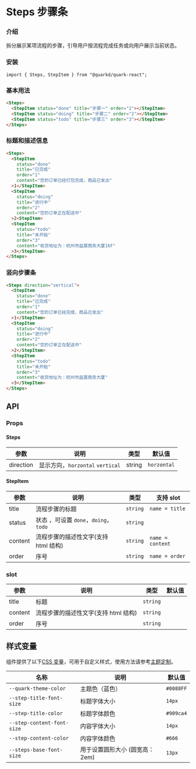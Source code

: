 # Steps 步骤条

### 介绍

拆分展示某项流程的步骤，引导用户按流程完成任务或向用户展示当前状态。

### 安装

```tsx
import { Steps, StepItem } from "@quarkd/quark-react";
```

### 基本用法

```html
<Steps>
  <StepItem status="done" title="步骤一" order="1"></StepItem>
  <StepItem status="doing" title="步骤二" order="2"></StepItem>
  <StepItem status="todo" title="步骤三" order="3"></StepItem>
</Steps>
```

### 标题和描述信息

```html
<Steps>
  <StepItem
    status="done"
    title="已完成"
    order="1"
    content="您的订单已经打包完成，商品已发出"
  >1</StepItem>
  <StepItem
    status="doing"
    title="进行中"
    order="2"
    content="您的订单正在配送中"
  >2<StepItem>
  <StepItem
    status="todo"
    title="未开始"
    order="3"
    content="收货地址为：杭州市益展商务大厦16F"
  >3</StepItem>
</Steps>
```

### 竖向步骤条

```html
<Steps direction="vertical">
  <StepItem
    status="done"
    title="已完成"
    order="1"
    content="您的订单已经完成，商品已发出"
  >1</StepItem>
  <StepItem
    status="doing"
    title="进行中"
    order="2"
    content="您的订单正在配送中"
  >2</StepItem>
  <StepItem
    status="todo"
    title="未开始"
    order="3"
    content="收货地址为：杭州市益展商务大厦"
  >3</StepItem>
</Steps>
```

## API

### Props

#### Steps

| 参数      | 说明                             | 类型   | 默认值      |
| --------- | -------------------------------- | ------ | ----------- |
| direction | 显示方向，`horzontal` `vertical` | string | `horzontal` |

#### StepItem

| 参数    | 说明                                   | 类型     | 支持 slot        |
| ------- | -------------------------------------- | -------- | ---------------- |
| title   | 流程步骤的标题                         | `string` | `name = title`   |
| status  | 状态 ，可设置 `done`，`doing`， `todo` | `string` |
| content | 流程步骤的描述性文字(支持 html 结构)   | `string` | `name = content` |
| order   | 序号                                   | `string` | `name = order`   |

### slot

| 参数    | 说明                                 | 类型     | 默认值 |
| ------- | ------------------------------------ | -------- | ------ |
| title   | 标题                                 | `string` |        |
| content | 流程步骤的描述性文字(支持 html 结构) | `string` |        |
| order   | 序号                                 | `string` |

## 样式变量

组件提供了以下[CSS 变量](https://developer.mozilla.org/zh-CN/docs/Web/CSS/Using_CSS_custom_properties)，可用于自定义样式，使用方法请参考[主题定制](#/zh-CN/guide/theme)。

| 名称                       | 说明                            | 默认值    |
| -------------------------- | ------------------------------- | --------- |
| `--quark-theme-color`      | 主题色（蓝色）                  | `#0088FF` |
| `--step-title-font-size`   | 标题字体大小                    | `14px`    |
| `--step-title-color`       | 标题字体颜色                    | `#909ca4` |
| `--step-content-font-size` | 内容字体大小                    | `14px`    |
| `--step-content-color`     | 内容字体颜色                    | `#666`    |
| `--steps-base-font-size`   | 用于设置圆形大小 (圆宽高： 2em) | `13px`    |

